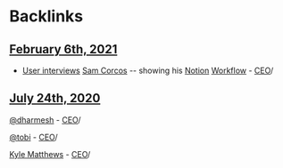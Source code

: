 
# Backlinks
## [February 6th, 2021](<February 6th, 2021.md>)
- [User interviews](<User interviews.md>) [Sam Corcos](<Sam Corcos.md>) -- showing his [Notion](<Notion.md>) [Workflow](<Workflow.md>) - [CEO](<CEO.md>)/

## [July 24th, 2020](<July 24th, 2020.md>)
[@dharmesh](<@dharmesh.md>) - [CEO](<CEO.md>)/

[@tobi](<@tobi.md>) - [CEO](<CEO.md>)/

[Kyle Matthews](<Kyle Matthews.md>) - [CEO](<CEO.md>)/

